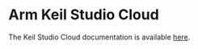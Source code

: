 <h1 id="mbed-studio">Arm Keil Studio Cloud</h1>

The Keil Studio Cloud documentation is available [here](https://developer.arm.com/documentation/102497/1-5/Arm-Keil-Studio-Cloud).
